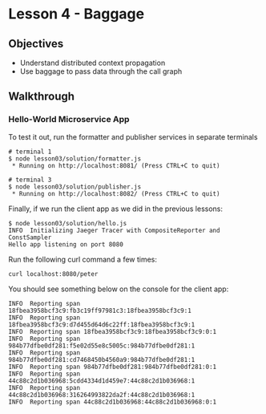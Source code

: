 # Lesson 4 - Baggage

## Objectives

* Understand distributed context propagation
* Use baggage to pass data through the call graph


## Walkthrough

### Hello-World Microservice App


To test it out, run the formatter and publisher services in separate terminals

```
# terminal 1
$ node lesson03/solution/formatter.js
 * Running on http://localhost:8081/ (Press CTRL+C to quit)

# terminal 3
$ node lesson03/solution/publisher.js
 * Running on http://localhost:8082/ (Press CTRL+C to quit)
```


Finally, if we run the client app as we did in the previous lessons:

```
$ node lesson03/solution/hello.js
INFO  Initializing Jaeger Tracer with CompositeReporter and ConstSampler
Hello app listening on port 8080

```

Run the following curl command a few times:

```
curl localhost:8080/peter
```

You should see something below on the console for the client app:

```
INFO  Reporting span 18fbea3958bcf3c9:fb3c19ff97981c3:18fbea3958bcf3c9:1
INFO  Reporting span 18fbea3958bcf3c9:d7d455d64d6c22ff:18fbea3958bcf3c9:1
INFO  Reporting span 18fbea3958bcf3c9:18fbea3958bcf3c9:0:1
INFO  Reporting span 984b77dfbe0df281:f5e02d55e8c5005c:984b77dfbe0df281:1
INFO  Reporting span 984b77dfbe0df281:cd7468450b4560a9:984b77dfbe0df281:1
INFO  Reporting span 984b77dfbe0df281:984b77dfbe0df281:0:1
INFO  Reporting span 44c88c2d1b036968:5cdd4334d1d459e7:44c88c2d1b036968:1
INFO  Reporting span 44c88c2d1b036968:316264993822da2f:44c88c2d1b036968:1
INFO  Reporting span 44c88c2d1b036968:44c88c2d1b036968:0:1
```